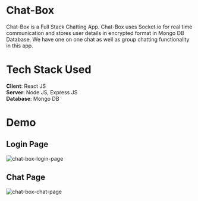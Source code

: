 # Chat-Box
Chat-Box is a Full Stack Chatting App. Chat-Box uses Socket.io for real time communication and stores user details in encrypted format in Mongo DB Database. We have one on one chat as well as group chatting functionality in this app.

# Tech Stack Used
**Client**: React JS <br/>
**Server**: Node JS, Express JS <br/>
**Database**: Mongo DB <br/>

# Demo
## Login Page

![chat-box-login-page](https://user-images.githubusercontent.com/87970544/213700589-84a9ed33-e44d-4513-ac4d-335eec2a5e56.PNG)

## Chat Page

![chat-box-chat-page](https://user-images.githubusercontent.com/87970544/213700717-ad20b8cf-c0f5-4e28-8bbf-f99619457a1b.PNG)
